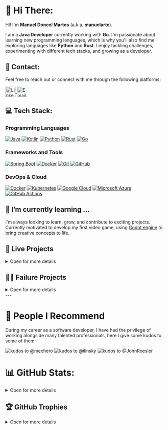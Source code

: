 <!--
**manuelarte/manuelarte** is a ✨ _special_ ✨ repository because its `README.md` (this file) appears on your GitHub profile.

Here are some ideas to get you started:

- 🔭 I’m currently working on ...
- 🌱 I’m currently learning ...
- 👯 I’m looking to collaborate on ...
- 🤔 I’m looking for help with ...
- 💬 Ask me about ...
- 📫 How to reach me: ...
- 😄 Pronouns: ...
- ⚡ Fun fact: ...
badges: https://github.com/inttter/md-badges
        https://github.com/Ileriayo/markdown-badges
-->

# 👋 Hi There:

Hi! I'm **Manuel Doncel Martos** (a.k.a. **manuelarte**).  

I am a **Java Developer** currently working with **Go**. I'm passionate about learning new programming languages, which is why you'll also find me exploring languages like **Python** and **Rust**. I enjoy tackling challenges, experimenting with different tech stacks, and growing as a developer.

## 🔗 Contact:

Feel free to reach out or connect with me through the following platforms: 

<a href="https://www.linkedin.com/in/manueldoncelmartos/" target="_blank">
    <img align="center" src="https://cdn.jsdelivr.net/gh/devicons/devicon/icons/linkedin/linkedin-original.svg" alt="LinkedIn" height="32" width="32" />
</a>  
<a href="mailto:manueldoncelmartos@gmail.com" target="_blank">
    <img align="center" src="https://www.vectorlogo.zone/logos/gmail/gmail-tile.svg" alt="Email" height="32" width="32" />
</a>

## 💻 Tech Stack:

### Programming Languages  
[![Java](https://img.shields.io/badge/Java-%23ED8B00.svg?logo=openjdk&logoColor=white)](#)
[![Kotlin](https://img.shields.io/badge/Kotlin-%237F52FF.svg?logo=kotlin&logoColor=white)](#)
[![Python](https://img.shields.io/badge/Python-3776AB?logo=python&logoColor=fff)](#)
[![Rust](https://img.shields.io/badge/Rust-%23000000.svg?e&logo=rust&logoColor=white)](#)
[![Go](https://img.shields.io/badge/Go-%2300ADD8.svg?&logo=go&logoColor=white)](#)

### Frameworks and Tools 
[![Spring Boot](https://img.shields.io/badge/Spring%20Boot-6DB33F?logo=springboot&logoColor=fff)](#)
[![Docker](https://img.shields.io/badge/Docker-2496ED?logo=docker&logoColor=fff)](#)
[![Git](https://img.shields.io/badge/Git-F05032?logo=git&logoColor=fff)](#)
[![GitHub](https://img.shields.io/badge/GitHub-%23121011.svg?logo=github&logoColor=white)](#)

### DevOps & Cloud
[![Docker](https://img.shields.io/badge/Docker-2496ED?logo=docker&logoColor=fff)](#)
[![Kubernetes](https://img.shields.io/badge/Kubernetes-326CE5?logo=kubernetes&logoColor=fff)](#)
[![Google Cloud](https://img.shields.io/badge/Google%20Cloud-%234285F4.svg?logo=google-cloud&logoColor=white)](#)
[![Microsoft Azure](https://custom-icon-badges.demolab.com/badge/Microsoft%20Azure-0089D6?logo=msazure&logoColor=white)](#)
[![GitHub Actions](https://img.shields.io/badge/GitHub_Actions-2088FF?logo=github-actions&logoColor=white)](#)

## 🌱 I’m currently learning ...

I'm always looking to learn, grow, and contribute to exciting projects.
Currently motivated to develop my first video game, using [Godot engine](https://godotengine.org/) to bring creative concepts to life.

## 📡 Live Projects

<details>
<summary>Open for more details</summary>

* [Mazemory](#Mazemory)
* [ToastedSherpa](#ToastedSherpa)
* [GitHub-Kudos](#GitHub-Kudos)
        
### [Mazemory](https://manuelarte.itch.io/mazemory) (ongoing)
My first game ever made. A maze solving game.
#### Technology stack
[![Godot Engine](https://img.shields.io/badge/Godot-%23FFFFFF.svg?logo=godot-engine)](#)
[![Itch.io](https://img.shields.io/badge/itch.io-%23FF0B34.svg?logo=Itch.io&logoColor=white)](#)
![GDScript](https://img.shields.io/badge/GDScript-%2374267B.svg?style=for-the-badge&logo=godotengine&logoColor=white)

### ToastedSherpa
A [Discord](https://discord.com/) bot that parse screenshots of player's profile for the video game [Escape From Tarkov](https://escapefromtarkov.com/) and extract data to get statistics about "reported" players.
Link describing the functionality: [Link](https://manueldoncel.blogspot.com/2024/08/tarkov-profile-parsed-toastedsherpa.html). Estimated costs ~20€/month
#### Technology stack
[![Discord](https://img.shields.io/badge/Discord-%235865F2.svg?&logo=discord&logoColor=white)](#)
[![Python IDLE](https://img.shields.io/badge/Python%20IDLE-3776AB?logo=python&logoColor=fff)](#)
![OpenCV](https://img.shields.io/badge/opencv-%23white.svg?style=for-the-badge&logo=opencv&logoColor=white)
[Tesseract-OCR](https://github.com/tesseract-ocr/tesseract)
[![MongoDB](https://img.shields.io/badge/MongoDB-%234ea94b.svg?logo=mongodb&logoColor=white)](#)
[![Docker](https://img.shields.io/badge/Docker-2496ED?logo=docker&logoColor=fff)](#)
[![Google Cloud](https://img.shields.io/badge/Google%20Cloud-%234285F4.svg?logo=google-cloud&logoColor=white)](#)

### GitHub-Kudos
GitHub-Kudos is a way to give kudos to other GitHub users. More instructions on how to do it in here [github-kudos](https://github.com/manuelarte/github-kudos-template). 
Example on how it looks [People I Recommend](#people-i-recommend).
#### Technology stack
[![Python IDLE](https://img.shields.io/badge/Python%20IDLE-3776AB?logo=python&logoColor=fff)](#)
[![FastAPI](https://img.shields.io/badge/FastAPI-005571?style=for-the-badge&logo=fastapi&logoColor=fff)](#)
[![Docker](https://img.shields.io/badge/Docker-2496ED?logo=docker&logoColor=fff)](#)
[![Google Cloud](https://img.shields.io/badge/Google%20Cloud-%234285F4.svg?logo=google-cloud&logoColor=white)](#)

</details>

## 👨‍🎓 Failure Projects
<details>
<summary>Open for more details</summary>
        
* [MySportfolio](#MySportfolio)
* [TarkovTeamKillTracker](#TarkovTeamKillTracker)
* [FootballBootsTracker](#FootballBootsTracker)

### ⚽ MySportfolio
An Android app designed for amateur and recreational football players to **log their matches, track individual goals, assist and evaluate their overall performance**. The app provided statistics and insight such as total goals, assists, progess over time, etc, helping players improve their game and stay motivated.

#### Technology stack
[![Kotlin](https://img.shields.io/badge/Kotlin-%237F52FF.svg?logo=kotlin&logoColor=white)](#)
[![Android](https://img.shields.io/badge/Android-3DDC84?logo=android&logoColor=white)](#)
[![Google Play Store](https://img.shields.io/badge/Google_Play-414141?logo=google-play&logoColor=white)](#)
[![Spring Boot](https://img.shields.io/badge/Spring%20Boot-6DB33F?logo=springboot&logoColor=fff)](#)
[![MongoDB](https://img.shields.io/badge/MongoDB-%234ea94b.svg?logo=mongodb&logoColor=white)](#)
[![Google Cloud](https://img.shields.io/badge/Google%20Cloud-%234285F4.svg?logo=google-cloud&logoColor=white)](#)
[![Docker](https://img.shields.io/badge/Docker-2496ED?logo=docker&logoColor=fff)](#)
[![Kubernetes](https://img.shields.io/badge/Kubernetes-326CE5?logo=kubernetes&logoColor=fff)](#)
  
### 🔫 TarkovTeamKillTracker
A fun and interactive Discord bot designed for Escape From Tarkov players to **log and track team kills among friends**. Whenever a team kill is registered, the bot delivers a humorous roast to the team killed perpetrator. It also had achievements to *"reward"* 🏆 players for their *"friendly fire"*.

#### Technology stack
[![Discord](https://img.shields.io/badge/Discord-%235865F2.svg?&logo=discord&logoColor=white)](#)
[![Rust](https://img.shields.io/badge/Rust-%23000000.svg?e&logo=rust&logoColor=white)](#)
[![Postgres](https://img.shields.io/badge/Postgres-%23316192.svg?logo=postgresql&logoColor=white)](#)
[![ChatGPT](https://img.shields.io/badge/ChatGPT-74aa9c?logo=openai&logoColor=white)](#)
[![Docker](https://img.shields.io/badge/Docker-2496ED?logo=docker&logoColor=fff)](#)
[![Google Cloud](https://img.shields.io/badge/Google%20Cloud-%234285F4.svg?logo=google-cloud&logoColor=white)](#)

### 📊 FootballBootsTracker
An web app to keep track of your football boots, and your performance, goals and assists using them. It featured an Event Sourcing and [CQRS](https://martinfowler.com/bliki/CQRS.html) with the Axon Framework architecture.
#### Technology stack
[![Kotlin](https://img.shields.io/badge/Kotlin-%237F52FF.svg?logo=kotlin&logoColor=white)](#)
[![Spring Boot](https://img.shields.io/badge/Spring%20Boot-6DB33F?logo=springboot&logoColor=fff)](#)
[![Axon Framework](https://img.shields.io/badge/AxonFramework-white)](#)
[![CQRS](https://img.shields.io/badge/CQRS-white)](#)
[![Event Sourcing](https://img.shields.io/badge/EventSourcing-white)](#)
[![Docker](https://img.shields.io/badge/Docker-2496ED?logo=docker&logoColor=fff)](#)
[![Google Cloud](https://img.shields.io/badge/Google%20Cloud-%234285F4.svg?logo=google-cloud&logoColor=white)](#)

</details>
---

# 👬 People I Recommend

During my career as a software developer, I have had the privilege of working alongside many talented professionals, here I give some kudos to some of them:


<picture>
  <source srcset="https://github-kudos.com/manuelarte/kudos/mechero?mode=dark&alpha=50" media="(prefers-color-scheme: dark)">
  <img src="https://github-kudos.com/manuelarte/kudos/mechero&alpha=50" alt="kudos to @mechero">
</picture>
<picture>
  <source srcset="https://github-kudos.com/manuelarte/kudos/ilinsky?mode=dark&alpha=50" media="(prefers-color-scheme: dark)">
  <img src="https://github-kudos.com/manuelarte/kudos/ilinsky&alpha=50" alt="kudos to @ilinsky">
</picture>

<picture>
  <source srcset="https://github-kudos.com/manuelarte/kudos/JohnRoesler?mode=dark&alpha=50" media="(prefers-color-scheme: dark)">
  <img src="https://github-kudos.com/manuelarte/kudos/JohnRoesler&alpha=50" alt="kudos to @JohnRoesler">
</picture>


# 📊 GitHub Stats:
<details>
<summary>Open for more details</summary>

![](https://github-readme-stats.vercel.app/api?username=manuelarte&theme=dark&hide_border=false&count_private=true)<br/>
![](https://github-readme-streak-stats.herokuapp.com/?user=manuelarte&theme=dark&hide_border=false)<br/>
![](https://github-readme-stats.vercel.app/api/top-langs/?username=manuelarte&theme=dark&hide_border=false&count_private=true&layout=compact)

</details>

## 🏆 GitHub Trophies
<details>
<summary>Open for more details</summary>

![](https://github-profile-trophy.vercel.app/?username=manuelarte&theme=radical&no-frame=false&no-bg=false&margin-w=4)
      
</details>

